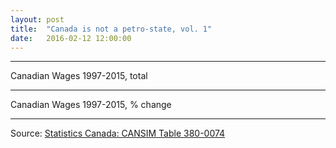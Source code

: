 ```yaml
---
layout: post
title:  "Canada is not a petro-state, vol. 1"
date:   2016-02-12 12:00:00
---
```


* * *

<p class="petroTitle">Canadian Wages 1997-2015, total</p>

<div id="petroChart"></div>
<div id="petroTip">
	<p class="tipTitle"><span id="wageCategory"></span></p>
	<p class="tipInfo"><span id="wageType"></span></p>
	<p class="tipInfo"><span id="wageAmount"></span></p>
</div>

* * *

<p class="petroTitle">Canadian Wages 1997-2015, % change</p>

<div id="petroChChart"></div>
<div id="petroChTip" class="tooltip">
	<p class="tipTitle"><span id="wageCategory"></span></p>
	<p class="tipInfo"><span id="wageType"></span></p>
	<p class="tipInfo"><span id="wageAmount"></span></p>
</div>

* * *

Source: [Statistics Canada: CANSIM Table 380-0074](http://www5.statcan.gc.ca/cansim/a26?lang=eng&retrLang=eng&id=3800074&&pattern=&stByVal=1&p1=1&p2=49&tabMode=dataTable&csid=)

<script type="text/javascript" src="{{ site.baseurl }}/js/colorbrewer.js"></script>
<script>{% include 2016/02/petroChart.js %}</script>
<script>{% include 2016/02/petroChChart.js %}</script>
<style>{% include 2016/02/petro1.css %}</style>